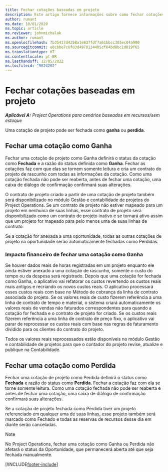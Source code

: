```yaml
---
title: Fechar cotações baseadas em projeto
description: Este artigo fornece informações sobre como fechar cotações no Project Operations.
author: rumant
ms.date: 10/01/2020
ms.topic: article
ms.reviewer: johnmichalak
ms.author: rumant
ms.openlocfilehash: 7b35417d4258a1e837fdf7a61bbcc303ec04a900
ms.sourcegitcommit: e0cbbe7c6f03d4978134405cf04bd8bc1d019f65
ms.translationtype: HT
ms.contentlocale: pt-BR
ms.lasthandoff: 12/05/2022
ms.locfileid: "9824202"
---
```

# <a name="close-project-based-quotes"></a>Fechar cotações baseadas em projeto

_**Aplicável A:** Project Operations para cenários baseados em recursos/sem estoque_

Uma cotação de projeto pode ser fechada como **ganha** ou **perdida**. 

## <a name="close-a-quote-as-won"></a>Fechar uma cotação como Ganha

Fechar uma cotação de projeto como Ganha definirá o status da cotação como **Fechada** e a razão do status definida como **Ganha**. Fechar as cotações faz com que elas se tornem somente leitura e cria um contrato do projeto de rascunho com todas as informações da cotação. Como uma cotação fechada não pode ser reaberta, antes de fechar uma cotação, uma caixa de diálogo de confirmação confirmará suas alterações.

O contrato de projeto criado a partir de uma cotação de projeto também será disponibilizado no módulo Gestão e contabilidade de projetos do Project Operations. Se um contrato de projeto não estiver mapeado para um projeto em nenhuma de suas linhas, esse contrato de projeto será disponibilizado como um contrato de projeto inativo e se tornará ativo assim que um projeto for mapeado para pelo menos uma de suas linhas de contrato.

Se a cotação for anexada a uma oportunidade, todas as outras cotações de projeto na oportunidade serão automaticamente fechadas como Perdidas.

### <a name="financial-impact-of-closing-a-quote-as-won"></a>Impacto financeiro de fechar uma cotação como Ganha

Se houver dados reais de horas registradas em um projeto enquanto ele ainda estiver anexado a uma cotação de rascunho, somente o custo do tempo ou da despesa será registrado. Depois que uma cotação for fechada como Ganha, o aplicativo vai refatorar os custos revertendo os custos reais mais antigos e recriando os novos custos reais. O aplicativo processará esses custos reais com base no Método de cobrança da linha de contrato associada do projeto. Se os valores reais de custo fizerem referência a uma linha de contrato de tempo e material, o sistema criará automaticamente os valores reais de vendas não faturados correspondentes para quando a cotação for fechada e o contrato de projeto for criado. Se os custos reais fizerem referência a uma linha de contrato de preço fixo, o aplicativo vai parar de reprocessar os custos reais com base nas regras de faturamento dividido para os clientes do contrato do projeto.

Todos os valores reais reprocessados estão disponíveis no módulo Gestão e contabilidade de projetos para que o contador do projeto revise, atualize e publique na Contabilidade. 

## <a name="close-a-quote-as-lost"></a>Fechar uma cotação como Perdida

Fechar uma cotação de projeto como Perdida definirá o status como **Fechada** e razão do status como **Perdida**. Fechar a cotação faz com ela se torne somente leitura. Como uma cotação fechada não pode ser reaberta e antes de fechar uma cotação, uma caixa de diálogo de confirmação confirmará suas alterações.

Se a cotação de projeto fechada como Perdida tiver um projeto referenciado em qualquer uma de suas linhas, esse projeto também será marcado como Fechado e todas as reservas de recursos desse dia em diante serão canceladas.

> [!NOTE]
> No Project Operations, fechar uma cotação como Ganha ou Perdida não afetará o status da Oportunidade, que permanecerá aberta até que seja fechada manualmente.


[!INCLUDE[footer-include](../includes/footer-banner.md)]
